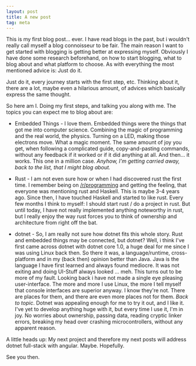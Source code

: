 ```yaml
---
layout: post
title: A new post
tag: meta
---
```


This is my first blog post... ever. 
I have read blogs in the past, but i wouldn't really call myself a blog connoisseur to be fair. 
The main reason I want to get started with blogging is getting better at expressing myself.
Obviously I have done some research beforehand, on how to start blogging, what to blog about and what platform to choose.
As with everything the most mentioned advice is: Just do it. 

Just do it, every journey starts with the first step, etc. Thinking about it, there are a lot, maybe even a hilarious amount, of advices which basically express the same thought. 

So here am I.
Doing my first steps, and talking you along with me.
The topics you can expect me to blog about are:

* Embedded Things - 
I love them. 
Embedded things were the things that got me into computer science. 
Combining the magic of programming and the real world, the physics. 
Turning on a LED, making those electrons move. 
What a magic moment. 
The same amount of joy you get, when following a complicated guide, copy-and-pasting commands, without any feedback if it worked or if it did anything at all. 
And then... it works. 
This one in a million case. 
_Anyhow, I'm getting carried away, back to the list, that I might blog about._ 

* Rust - 
I am not even sure how or when I had discovered rust the first time. I remember being on [/r/programming](reddit.com/r/programming) and getting the feeling, that everyone was mentioning rust and Haskell. This is maybe 3-4 years ago. Since then, I have touched Haskell and started to like rust. Every few months I think to myself: I should start rust / do a project in rust. But until today, I have not really implemented anything noteworthy in rust, but I really enjoy the way rust forces you to think of ownership and architecture from right off the bat. 

* dotnet -
So, I am really not sure how dotnet fits this whole story.
Rust and embedded things may be connected, but dotnet?
Well, i think I've first came across dotnet with dotnet core 1.0, a huge deal for me since I was using Linux back then.
So there it was, a language/runtime, cross-platform and in my (back then) opinion better than Java. 
Java is the language I have first learned and always found mediocre. 
It was not exiting and doing UI-Stuff always looked ... meh.
This turns out to be more of my fault.
Looking back i have not made a single eye pleasing user-interface.
The more and more I use Linux, the more I tell myself that console interfaces are superior anyway.
I know they're not. There are places for them, and there are even more places not for them. _Back to topic_. 
Dotnet was appealing enough for me to try it out, and I like it. I've yet to develop anything huge with it, but every time I use it, I'm in joy. No worries about ownership, passing data, reading cryptic linker errors, breaking my head over crashing microcontrollers, without any apparent reason.


A little heads up: My next project and therefore my next posts will address dotnet full-stack with angular. Maybe. Hopefully.

See you then.

